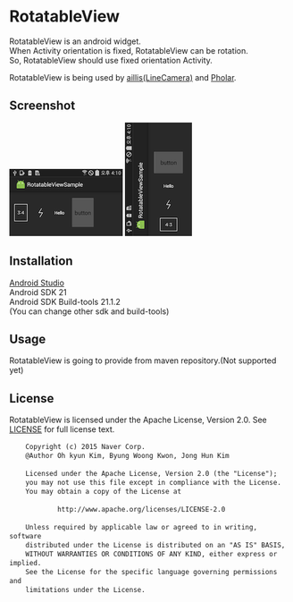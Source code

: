# RotatableView
RotatableView is an android widget.  
When Activity orientation is fixed, RotatableView can be rotation.  
So, RotatableView should use fixed orientation Activity.  

RotatableView is being used by [aillis(LineCamera)](https://play.google.com/store/apps/details?id=jp.naver.linecamera.android) and [Pholar](https://play.google.com/store/apps/details?id=com.naver.android.pholar).

## Screenshot
![portrait](doc/img/portrait.png)
![horizontal](doc/img/horizontal.png)

## Installation
[Android Studio](http://developer.android.com/sdk/index.html)  
Android SDK 21  
Android SDK Build-tools 21.1.2  
(You can change other sdk and build-tools)  


## Usage
RotatableView is going to provide from maven repository.(Not supported yet)


## License
RotatableView is licensed under the Apache License, Version 2.0.
See [LICENSE](LICENSE.txt) for full license text.

        Copyright (c) 2015 Naver Corp.
        @Author Oh kyun Kim, Byung Woong Kwon, Jong Hun Kim

        Licensed under the Apache License, Version 2.0 (the "License");
        you may not use this file except in compliance with the License.
        You may obtain a copy of the License at

                http://www.apache.org/licenses/LICENSE-2.0

        Unless required by applicable law or agreed to in writing, software
        distributed under the License is distributed on an "AS IS" BASIS,
        WITHOUT WARRANTIES OR CONDITIONS OF ANY KIND, either express or implied.
        See the License for the specific language governing permissions and
        limitations under the License.
